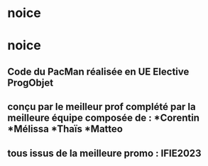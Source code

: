 # noice
<h1>noice</h1>
<h2>Code du PacMan réalisée en UE Elective ProgObjet</h2>
<h2>conçu par le meilleur prof 
complété par la meilleure équipe composée de : 
*Corentin  
*Mélissa 
*Thaïs  
*Matteo 
<h2>tous issus de la meilleure promo : IFIE2023</h2> 
